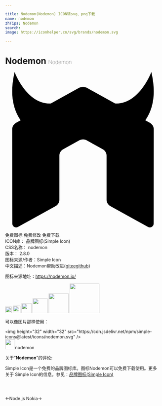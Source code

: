 ```yaml
---

title: Nodemon(Nodemon) ICON转svg、png下载
name: nodemon
zhTips: Nodemon
search: 
image: https://iconhelper.cn/svg/brands/nodemon.svg

---
```


# Nodemon  <small style="font-size: 60%;font-weight: 100">Nodemon</small>

<div id="svg" class="svg-wrap">
<svg viewBox="0 0 24 24" role="img" xmlns="http://www.w3.org/2000/svg"><title>Nodemon icon</title><path d="M22.33 7.851l-.716-.398c1.101-1.569 1.758-3.927.934-7.453 0 0-1.857 5.029-5.59 4.863l-4.37-2.431a1.171 1.171 0 0 0-.536-.15h-.101a1.183 1.183 0 0 0-.538.15L7.042 4.863C3.309 5.03 1.452 0 1.452 0c-.825 3.526-.166 5.884.934 7.453l-.716.398a1.133 1.133 0 0 0-.589.988l.022 14.591c0 .203.109.392.294.491a.58.58 0 0 0 .584 0l5.79-3.204c.366-.211.589-.582.589-.987v-6.817c0-.406.223-.783.588-.984l2.465-1.372a1.19 1.19 0 0 1 .59-.154c.2 0 .407.05.585.154l2.465 1.372c.365.201.588.578.588.984v6.817c0 .405.226.779.59.987l5.788 3.204a.59.59 0 0 0 .589 0 .564.564 0 0 0 .292-.491l.019-14.591a1.129 1.129 0 0 0-.589-.988z"/></svg>
</div>
<detail full-name='nodemon'></detail>

<div class="detail-page">
<p>
<span><span class="badge-success badge">免费图标</span> <span class="badge-success badge">免费修改</span>  <span class="badge-success badge">免费下载</span> </span>
<br/>
<span>
ICON库：
<span class="badge-secondary badge">品牌图标(Simple Icon)</span> 
</span>
<br/>
<span>
CSS名称：
<span class="badge-secondary badge">nodemon</span> 
</span>

<br/>
<span>
版本：
<span class="badge-secondary badge">2.8.0</span> 
</span>
<br/>
<span>图标来源/作者：<span class="badge-light badge">Simple Icon</span></span> 
<br/>
<span class="zh-detail">中文描述：<span class="badge-primary badge">Nodemon</span><span class="help-link"><span>帮助改进</span>(<a href="https://gitee.com/liuwave/icon-helper/edit/master/json/brands/nodemon.json" target="_blank" rel="noopener noreferrer">gitee</a><a href="https://github.com/liuwave/icon-helper/edit/master/json/brands/nodemon.json" target="_blank" rel="noopener noreferrer">github</a></span>)</span><br/>
</p>
</div><div class="description description alert alert-light"><p>图标来源地址：<a href="https://nodemon.io/" target="_blank" rel="noopener noreferrer">https://nodemon.io/</a></p></div>
<div class="alert alert-dark">
<img height="21" width="21" src="https://cdn.jsdelivr.net/npm/simple-icons@latest/icons/nodemon.svg" />
<img height="24" width="24" src="https://cdn.jsdelivr.net/npm/simple-icons@latest/icons/nodemon.svg" />
<img height="32" width="32" src="https://cdn.jsdelivr.net/npm/simple-icons@latest/icons/nodemon.svg" />
<img height="48" width="48" src="https://cdn.jsdelivr.net/npm/simple-icons@latest/icons/nodemon.svg" />
<img height="64" width="64" src="https://cdn.jsdelivr.net/npm/simple-icons@latest/icons/nodemon.svg" />
<img height="96" width="96" src="https://cdn.jsdelivr.net/npm/simple-icons@latest/icons/nodemon.svg" />

</div>
<div>
  <p>可以像图片那样使用：    
  </p>
  <div class="alert alert-primary" style="font-size: 14px">
    &lt;img height="32" width="32" src="https://cdn.jsdelivr.net/npm/simple-icons@latest/icons/nodemon.svg" /&gt;
    <copy-btn content='<img height="32" width="32" src="https://cdn.jsdelivr.net/npm/simple-icons@latest/icons/nodemon.svg" />'></copy-btn>
  </div>
  <div class="alert alert-secondary">
    <img height="32" width="32" src="https://cdn.jsdelivr.net/npm/simple-icons@latest/icons/nodemon.svg" />nodemon
    <copy-btn content="nodemon" btn-title="复制图标名称"></copy-btn>
  </div>
</div>
<div class="icon-detail__container">
<p>关于“<b>Nodemon</b>”的评论:</p>
</div>
<Vssue title="关于“Nodemon”的评论" />
<div><p>Simple Icon是一个免费的品牌图标库。图标Nodemon可以免费下载使用。更多关于  Simple Icon的信息，参见：<a target="_blank" href="https://iconhelper.cn/brands.html">品牌图标(Simple Icon)</a>
</p></div>


<div style="padding:2rem 0 " class="page-nav"><p class="inner"><span class="prev">←<router-link to="/icon/node-js.html">Node.js</router-link></span> <span class="next"><router-link to="/icon/nokia.html">Nokia</router-link>→</span></p></div>
